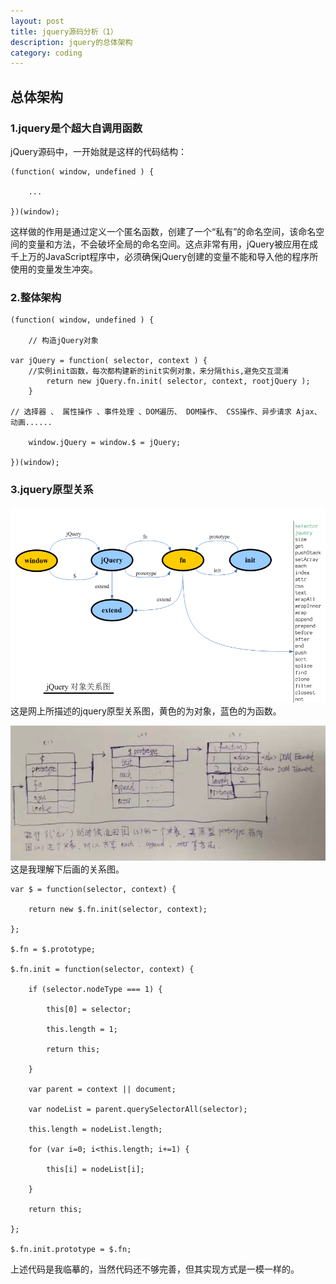 ```yaml
---
layout: post
title: jquery源码分析（1）
description: jquery的总体架构
category: coding
---
```


## 总体架构

### 1.jquery是个超大自调用函数
jQuery源码中，一开始就是这样的代码结构：

    (function( window, undefined ) {

        ...

    })(window);

这样做的作用是通过定义一个匿名函数，创建了一个“私有”的命名空间，该命名空间的变量和方法，不会破坏全局的命名空间。这点非常有用，jQuery被应用在成千上万的JavaScript程序中，必须确保jQuery创建的变量不能和导入他的程序所使用的变量发生冲突。

### 2.整体架构

    (function( window, undefined ) {

        // 构造jQuery对象

    var jQuery = function( selector, context ) {
        //实例init函数，每次都构建新的init实例对象，来分隔this,避免交互混淆
            return new jQuery.fn.init( selector, context, rootjQuery );
        }

    // 选择器 、 属性操作 、事件处理 、DOM遍历、 DOM操作、 CSS操作、异步请求 Ajax、动画......

        window.jQuery = window.$ = jQuery;

    })(window);

### 3.jquery原型关系
![](images/coding/jquery1-1.png)
这是网上所描述的jquery原型关系图，黄色的为对象，蓝色的为函数。

![](images/coding/jquery1-2.jpg)
这是我理解下后画的关系图。

    var $ = function(selector, context) {

        return new $.fn.init(selector, context);

    };

    $.fn = $.prototype;

    $.fn.init = function(selector, context) {

        if (selector.nodeType === 1) {

            this[0] = selector;

            this.length = 1;

            return this;

        }

        var parent = context || document;

        var nodeList = parent.querySelectorAll(selector);

        this.length = nodeList.length;

        for (var i=0; i<this.length; i+=1) {

            this[i] = nodeList[i];

        }

        return this;

    };

    $.fn.init.prototype = $.fn;

上述代码是我临摹的，当然代码还不够完善，但其实现方式是一模一样的。

